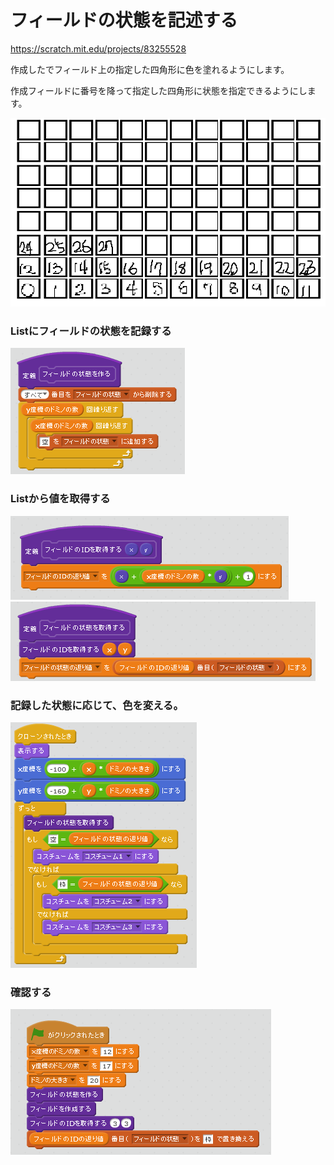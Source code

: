 # フィールドの状態を記述する

https://scratch.mit.edu/projects/83255528


作成したでフィールド上の指定した四角形に色を塗れるようにします。

作成フィールドに番号を降って指定した四角形に状態を指定できるようにします。

![](filed_id.png)


### Listにフィールドの状態を記録する
![](script_create_state.png)

### Listから値を取得する
![](script_get_state_id.png)
![](script_get_state_value.png)

### 記録した状態に応じて、色を変える。

![](script_paint_domino.png)



### 確認する

![](script_main.png)
